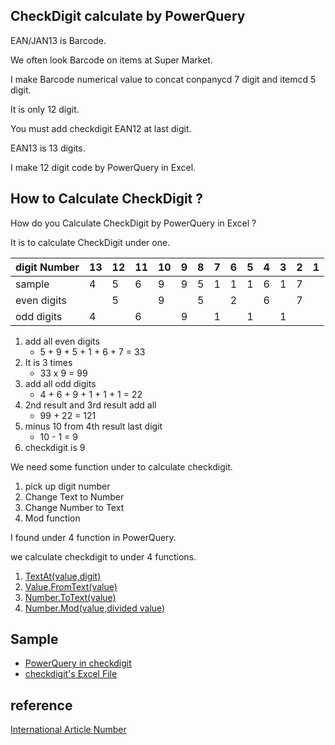 CheckDigit calculate by PowerQuery
------

EAN/JAN13 is Barcode.

We often look Barcode on items at Super Market.

I make Barcode numerical value to concat conpanycd 7 digit and itemcd 5 digit.

It is only 12 digit.

You must add checkdigit EAN12 at last digit.

EAN13 is 13 digits.

I make 12 digit code by PowerQuery in Excel.

## How to Calculate CheckDigit ?

How do you Calculate CheckDigit by PowerQuery in Excel ?

It is to calculate CheckDigit under one.

|digit Number|13|12|11|10|9|8|7|6|5|4|3|2|1|
|:----|:----|:----|:----|:----|:----|:----|:----|:----|:----|:----|:----|:----|:----|
|sample|4|5|6|9|9|5|1|1|1|6|1|7| |
|even digits| |5| |9| |5| |2| |6| |7| |
|odd digits|4| |6| |9| |1| |1| |1| | |

1. add all even digits
   - 5 + 9 + 5 + 1 + 6 + 7 = 33
2. It is 3 times
   - 33 x 9 = 99
3. add all odd digits
   - 4 + 6 + 9 + 1 + 1 + 1 = 22
4. 2nd result and 3rd result add all
   - 99 + 22 = 121 
5. minus 10 from 4th result last digit
   - 10 - 1 = 9
6. checkdigit is 9

We need some function under to calculate checkdigit.

1. pick up digit number
2. Change Text to Number
3. Change Number to Text
4. Mod function

I found under 4 function in PowerQuery.

we calculate checkdigit to under 4 functions.

1. [TextAt(value,digit)](https://docs.microsoft.com/en-us/powerquery-m/text-at)
2. [Value.FromText(value)](https://docs.microsoft.com/en-us/powerquery-m/value-fromtext)
3. [Number.ToText(value)](https://docs.microsoft.com/en-us/powerquery-m/number-totext)
4. [Number.Mod(value,divided value)](https://docs.microsoft.com/en-us/powerquery-m/number-mod)

## Sample

- [PowerQuery in checkdigit](pq/checkdigit.m)
- [checkdigit's Excel File](checkdigit.xlsx)


## reference

[International Article Number](https://en.wikipedia.org/wiki/International_Article_Number)
